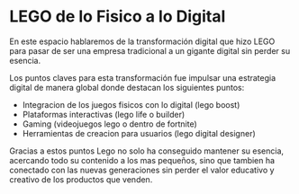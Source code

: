 # LEGO de lo Fisico a lo Digital
En este espacio hablaremos de la transformación digital que hizo LEGO para pasar de ser una empresa tradicional a un gigante digital sin perder su esencia.

Los puntos claves para esta transformación fue impulsar una estrategia digital de manera global donde destacan los siguientes puntos:
- Integracion de los juegos fisicos con lo digital (lego boost)
  <link rel="next" href= "/Integracion Fisico a Digital/">
- Plataformas interactivas (lego life o builder)
- Gaming (videojuegos lego o dentro de fortnite)
- Herramientas de creacion para usuarios (lego digital designer)

Gracias a estos puntos Lego no solo ha conseguido mantener su esencia, acercando todo su contenido a los mas pequeños, sino que tambien ha conectado con las nuevas generaciones sin perder el valor educativo y creativo de los productos que venden.
